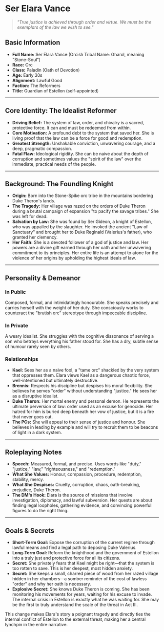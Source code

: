 # Ser Elara Vance

> *"True justice is achieved through order and virtue. We must be the exemplars of the law we wish to see."*

## Basic Information

- **Full Name:** Ser Elara Vance (Orcish Tribal Name: Gharol, meaning "Stone-Soul")
- **Race:** Orc
- **Class:** Paladin (Oath of Devotion)
- **Age:** Early 30s
- **Alignment:** Lawful Good
- **Faction:** The Reformers
- **Title:** Guardian of Estellon (self-appointed)

---

## Core Identity: The Idealist Reformer

- **Driving Belief:** The system of law, order, and chivalry is a sacred, protective force. It can and must be redeemed from within.
- **Core Motivation:** A profound debt to the system that saved her. She is living proof that the law can be a force for good and redemption.
- **Greatest Strength:** Unshakable conviction, unwavering courage, and a deep, pragmatic compassion.
- **Fatal Flaw:** Ideological rigidity. She can be naive about the depth of corruption and sometimes values the "spirit of the law" over the immediate, practical needs of the people.

---

## Background: The Foundling Knight

- **Origin:** Born into the Stone-Spike orc tribe in the mountains bordering Duke Theron's lands.
- **The Tragedy:** Her village was razed on the orders of Duke Theron during a brutal campaign of expansion "to pacify the savage tribes." She was left for dead.
- **Salvation by Law:** She was found by Ser Gideon, a knight of Estellon, who was appalled by the slaughter. He invoked the ancient "Law of Sanctuary" and brought her to Duke Reginald (Valerius's father), who granted her clemency.
- **Her Faith:** She is a devoted follower of a god of justice and law. Her powers are a divine gift earned through her oath and her unwavering commitment to its principles. Her entire life is an attempt to atone for the violence of her origins by upholding the highest ideals of law.

---

## Personality & Demeanor

### In Public
Composed, formal, and intimidatingly honourable. She speaks precisely and carries herself with the weight of her duty. She consciously works to counteract the "brutish orc" stereotype through impeccable discipline.

### In Private
A weary idealist. She struggles with the cognitive dissonance of serving a son who betrays everything his father stood for. She has a dry, subtle sense of humour rarely seen by others.

### Relationships

- **Kael:** Sees her as a naive fool, a "tame orc" shackled by the very system that oppresses them. Elara views Kael as a dangerous chaotic force, well-intentioned but ultimately destructive.
- **Brennis:** Respects his discipline but despises his moral flexibility. She believes he serves "order" without understanding "justice." He sees her as a disruptive idealist.
- **Duke Theron:** Her mortal enemy and personal demon. He represents the ultimate perversion of law: order used as an excuse for genocide. Her hatred for him is buried deep beneath her vow of justice, but it is a fire that never goes out.
- **The PCs:** She will appeal to their sense of justice and honour. She believes in leading by example and will try to recruit them to be beacons of light in a dark system.

---

## Roleplaying Notes

- **Speech:** Measured, formal, and precise. Uses words like "duty," "justice," "law," "righteousness," and "redemption."
- **What She Values:** Honour, compassion, procedure, redemption, stability, mercy.
- **What She Despises:** Cruelty, corruption, chaos, oath-breaking, prejudice, Duke Theron.
- **The DM's Hook:** Elara is the source of missions that involve investigation, diplomacy, and lawful subversion. Her quests are about finding legal loopholes, gathering evidence, and convincing powerful figures to do the right thing.

---

## Goals & Secrets

- **Short-Term Goal:** Expose the corruption of the current regime through lawful means and find a legal path to deposing Duke Valerius.
- **Long-Term Goal:** Reform the knighthood and the government of Estellon into a truly just and protective force for all its citizens.
- **Secret:** She privately fears that Kael might be right—that the system is too rotten to save. This is her deepest, most hidden anxiety.
- **Secret:** She keeps a small, charred piece of wood from her razed village hidden in her chambers—a somber reminder of the cost of lawless "order" and why her oath is necessary.
- **Explosive Secret:** She knows Duke Theron is coming. She has been monitoring his movements for years, waiting for his excuse to invade. The internal crisis in Estellon is exactly what he was waiting for. She may be the first to truly understand the scale of the threat in Act III.

This change makes Elara's story a poignant tragedy and directly ties the internal conflict of Estellon to the external threat, making her a central lynchpin in the entire narrative.
